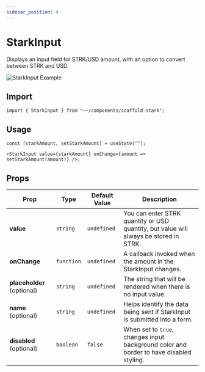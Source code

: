 ```yaml
---
sidebar_position: 4
---
```


# StarkInput

Displays an input field for STRK/USD amount, with an option to convert between STRK and USD.

![StarkInput Example](/img/StarkInput.gif)

## Import

```tsx
import { StarkInput } from "~~/components/scaffold-stark";
```

## Usage

```tsx
const [starkAmount, setStarkAmount] = useState("");

<StarkInput value={starkAmount} onChange={amount => setStarkAmount(amount)} />;
```

## Props

| Prop                       | Type       | Default Value | Description                                                                             |
| -------------------------- | ---------- | ------------- | --------------------------------------------------------------------------------------- |
| **value**                  | `string`   | `undefined`   | You can enter STRK quantity or USD quantity, but value will always be stored in STRK.   |
| **onChange**               | `function` | `undefined`   | A callback invoked when the amount in the StarkInput changes.                           |
| **placeholder** (optional) | `string`   | `undefined`   | The string that will be rendered when there is no input value.                          |
| **name** (optional)        | `string`   | `undefined`   | Helps identify the data being sent if StarkInput is submitted into a form.              |
| **disabled** (optional)    | `boolean`  | `false`       | When set to `true`, changes input background color and border to have disabled styling. |
